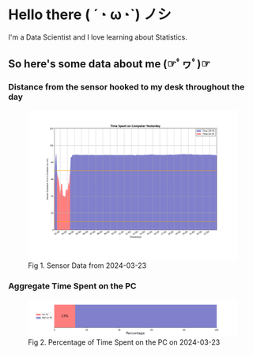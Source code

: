 
# Hello there ( ´◔ ω◔`) ノシ

I'm a Data Scientist and I love learning about Statistics.

## So here's some data about me (☞ﾟヮﾟ)☞


### Distance from the sensor hooked to my desk throughout the day
<figure>
  <picture>
    <source media="(prefers-color-scheme: dark)" srcset="Pi/readme/graphs/lineplot/dark-plot-2024-03-23.png">
    <source media="(prefers-color-scheme: light)" srcset="Pi/readme/graphs/lineplot/light-plot-2024-03-23.png">
    <img alt="Shows a black logo in light color mode and a white one in dark color mode." src="Pi/readme/graphs/lineplot/light-plot-2024-03-23.png">
  </picture>
  <figcaption>Fig 1. Sensor Data from 2024-03-23</figcaption>
</figure>



### Aggregate Time Spent on the PC
<figure>
  <picture>
    <source media="(prefers-color-scheme: dark)" srcset="Pi/readme/graphs/barplot/dark-plot-2024-03-23.png">
    <source media="(prefers-color-scheme: light)" srcset="Pi/readme/graphs/barplot/light-plot-2024-03-23.png">
    <img alt="Shows a black logo in light color mode and a white one in dark color mode." src="Pi/readme/graphs/barplot/light-plot-2024-03-23.png">
  </picture>
  <figcaption>Fig 2. Percentage of Time Spent on the PC on 2024-03-23</figcaption>
</figure>
